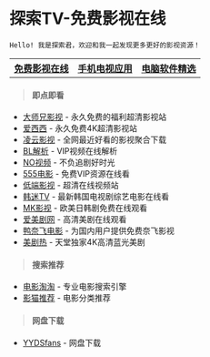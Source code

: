 # 探索TV-免费影视在线

    Hello! 我是探索君，欢迎和我一起发现更多更好的影视资源！

<table>
<tr>
<th><a href="index.md">免费影视在线</a></th>
<th><a href="motvapp.html">手机电视应用</a></th>
<th><a href="pcsoft.html">电脑软件精选</a></th>
</tr>
</table>

> #### 即点即看

* [大师兄影视](https://tv.ci) - 永久免费的福利超清影视站
* [爱西西](https://aixixi.vip) - 永久免费4K超清影视站
* [凌云影视](https://www.lingyun.tv) - 全网最近好看的影视聚合下载
* [BL解析](https://vip.bljiex.cc) - VIP视频在线解析
* [NO视频](https://www.novipnoad.com) - 不负追剧好时光
* [555电影](https://www.o8tv.com) - 免费VIP资源在线看
* [低端影视](https://ddys.tv) - 超清在线视频站
* [韩迷TV](https://www.hmtv.me) - 最新韩国电视剧综艺电影在线看
* [MK影视](https://www.mkvdo.com) - 欧美日韩剧免费在线观看
* [爱美剧网](https://www.mjw2020.com) - 高清美剧在线观看
* [鸭奈飞电影](https://yanetflix.com) - 为国内用户提供免费奈飞影视
* [美剧热](https://meijure.com) - 天堂独家4K高清蓝光美剧<br>

> #### 搜索推荐

* [电影淘淘](https://www.dianyingtaotao.com) - 专业电影搜索引擎
* [影猫推荐](https://www.mvcat.com) - 电影分类推荐<br>

> #### 网盘下载

* [YYDSfans](https://yyds.fans) - 网盘下载
